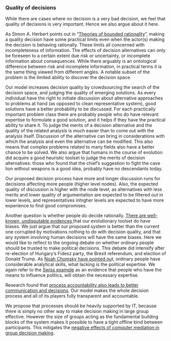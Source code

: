 ### Quality of decisions

While there are cases where no decision is a very bad decision, we feel that quality of decisions is very important. Hence we also argue about it here.

As Simon A. Herbert points out in “[Theories of bounded rationality](http://innovbfa.viabloga.com/files/Herbert_Simon___theories_of_bounded_rationality___1972.pdf)”, making a quality decision have some practical limits even when the actor\(s\) making the decision is behaving rationally. These limits all concerned with incompleteness of information. The effects of decision alternatives can only be foreseen to a certain extent due risk or uncertainty, or incomplete information about consequences. While there arguably is an ontological difference between risk and incomplete information, in practical terms it is the same thing viewed from different angles. A notable subset of the problem is the limited ability to discover the decision space.

Our model increases decision quality by crowdsourcing the search of the decision space, and judging the quality of emerging solutions. As every individual have the right to initiate discussion about alternative approaches to problems at hand \(as opposed to clean representative system\), good solutions have a better probability to be discussed. For each practically important problem class there are probably people who do have relevant expertise to formulate a good solution, and it helps if they have the practical ability to share it. To judge the merits of a decision alternative and the quality of the related analysis is much easier than to come out with the analysis itself. Discussion of the alternative can bring in considerations with which the analysis and even the alternative can be modified. This also means that complex problems related to many fields also have a better chance to be solved. We also argue that humans in the course of evolution did acquire a good heuristic toolset to judge the merits of decision alternatives: those who found that the chief’s suggestion to fight the cave lion without weapons is a good idea, probably have no descendants today.

Our proposed decision process have more and longer discussion runs for decisions affecting more people \(higher level nodes\). Also, the expected quality of discussion is higher with the node level, as alternatives with less merits and lower quality of argumentation are expected to be filtered out in lower levels, and representatives inhigher levels are expected to have more experience to find good compromises.

Another question is whether people do decide rationally. [There are well-known, undisputable evidences ](http://psiexp.ss.uci.edu/research/teaching/Tversky_Kahneman_1974.pdf)that our evolutionary toolset do have biases. We just argue that our proposed system is better than the current one corrupted by motivations nothing to do with decision quality, and that any system involving human decisions will have the same biases. Here we would like to reflect to the ongoing debate on whether ordinary people should be trusted to make political decisions. This debate did intensify after re-election of Hungary’s Fidesz party, the Brexit referendum, and election of Donald Trump. As [Noah Chomsky have pointed ou](http://www.alternet.org/noam-chomsky-why-americans-know-so-much-about-sports-so-little-about-world-affairs)t, ordinary people have considerable analytical skills, what lacking is the political expertise. We again refer to the [Swiss example](http://www.sciencedirect.com/science/article/pii/S0176268000000033) as an evidence that people who have the means to influence politics, will obtain the necessary expertise.

Research found that [process accountability also leads to better communication and decisions](http://www.sciencedirect.com/science/article/pii/S0022103106000898). Our model makes the whole decision process and all of its players fully transparent and accountable.

We propose that processes should be heavily supported by IT, because there is simply no other way to make decision making in large group effective. However the size of groups acting as the fundamental building blocks of the system makes it possible to have a tight offline bind between participants. This mitigates the [negative effects of computer mediation in group decision making](http://www.sciencedirect.com/science/article/pii/S0749597801929619).

